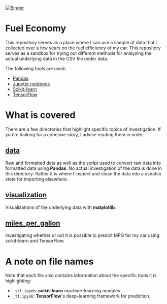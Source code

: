 [![Binder](https://mybinder.org/badge_logo.svg)](https://mybinder.org/v2/gh/Jvinniec/fuel_economy/master)

# Fuel Economy
This repository serves as a place where I can use a sample of data that I collected over a few years on the fuel efficiency of my car. This repository serves as a sandbox for trying out different methods for analyzing the actual underlying data in the CSV file under data.

The following tools are used:
* [Pandas](https://pandas.pydata.org/)
* [Jupyter notebook](https://jupyter.org/)
* [Scikit-learn](https://scikit-learn.org/stable/index.html)
* [TensorFlow](https://www.tensorflow.org/)

# What is covered
There are a few directories that highlight specific topics of investigation. If you're looking for a cohesive story, I advise reading them in order.

## [data](data/)
Raw and formatted data as well as the script used to convert raw data into formatted data using **Pandas**. No actual investigation of the data is done in this directory. Rather it is where I inspect and clean the data into a useable state for importing elsewhere.

## [visualization](visualization/)
Visualizations of the underlying data with **matplotlib**.

## [miles_per_gallon](miles_per_gallon/)
Investigating whether or not it is possible to predict MPG for my car using scikit-learn and TensorFlow.

# A note on file names
Note that each file also contains information about the specific tools it is highlighting:

* `_skl.ipynb`: **scikit-learn** machine-learning modules.
* `_tf.ipynb`: **TensorFlow**'s deep-learning framework for prediction.